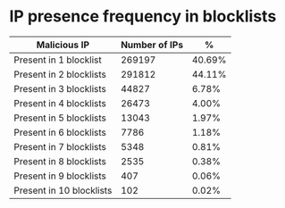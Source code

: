 # IP presence frequency in blocklists
| Malicious IP | Number of IPs | % |
|----|----|----|
| Present in 1 blocklist | 269197 | 40.69% |
| Present in 2 blocklists | 291812 | 44.11% |
| Present in 3 blocklists | 44827 | 6.78% |
| Present in 4 blocklists | 26473 | 4.00% |
| Present in 5 blocklists | 13043 | 1.97% |
| Present in 6 blocklists | 7786 | 1.18% |
| Present in 7 blocklists | 5348 | 0.81% |
| Present in 8 blocklists | 2535 | 0.38% |
| Present in 9 blocklists | 407 | 0.06% |
| Present in 10 blocklists | 102 | 0.02% |
